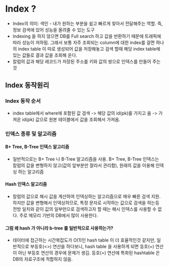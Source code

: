 # Index ?

- Index의 의미: 색인 - 내가 원하는 부분을 쉽고 빠르게 찾아서 전달해주는 역할. 즉, 정보 검색에 있어 성능을 올려줄 수 있는 도구
- Indexing 을 하지 않으면 DB를 Full search 하고 값을 반환하기 때문에 트래픽에 따라 성능이 저하됨. 그래서 보통 자주 조회되는 column에 대한 index를 걸면 하나의 index table 이 따로 생성되어 값을 저장해놓고 검색 할때 해당 index table에 있는 값들로 결과 값을 조회해 온다.
- 칼럼의 값과 해당 레코드가 저장된 주소를 키와 값의 쌍으로 인덱스를 만들어 주는것

## Index 동작원리

### Index 동작 순서

- index table에서 where에 포함된 값 검색 -> 해당 값의 id(pk)를 가지고 옴 -> 가져온 id(pk) 값으로 원본 테이블에서 값을 조회해서 가져옴.

### 인덱스 종류 및 알고리즘

#### **B+ Tree, B-Tree 인덱스 알고리즘**

- 일반적으로는 B+ Tree 나 B-Tree 알고리즘을 사용. B+ Tree, B-Tree 인덱스는 칼럼의 값을 변형하지 않고(값의 앞부분만 잘라서 관리함), 원래의 값을 이용해 인덱싱 하는 알고리즘

#### **Hash 인덱스 알고리즘**

- 칼럼의 값으로 해시 값을 계산하여 인덱싱하는 알고리즘으로 매우 빠른 검색 지원. 하지만 값을 변형해서 인덱싱하므로, 특정 문자로 시작하는 값으로 검색을 하는등 전방 일치와 같이 값의 일부만으로 검색하고자 할 때는 해시 인덱스를 사용할 수 없다. 주로 메모리 기반의 DB에서 많이 사용한다.

#### 그럼 왜 hash 가 아니라 b-tree 를 일반적으로 사용하는가?

- 데이터에 접근하는 시간복잡도가 O(1)인 hash table 이 더 효율적인것 같지만, 일반적으로 부등호(<>) 연산을 하다보니, hash table 을 사용하게 되면 등호(=) 연산이 아닌 부등호 연산의 경우에 문제가 생김. 등호(=) 연산에 특화된 hashtable 은 DB의 자료구조에 적합하지 않음.
